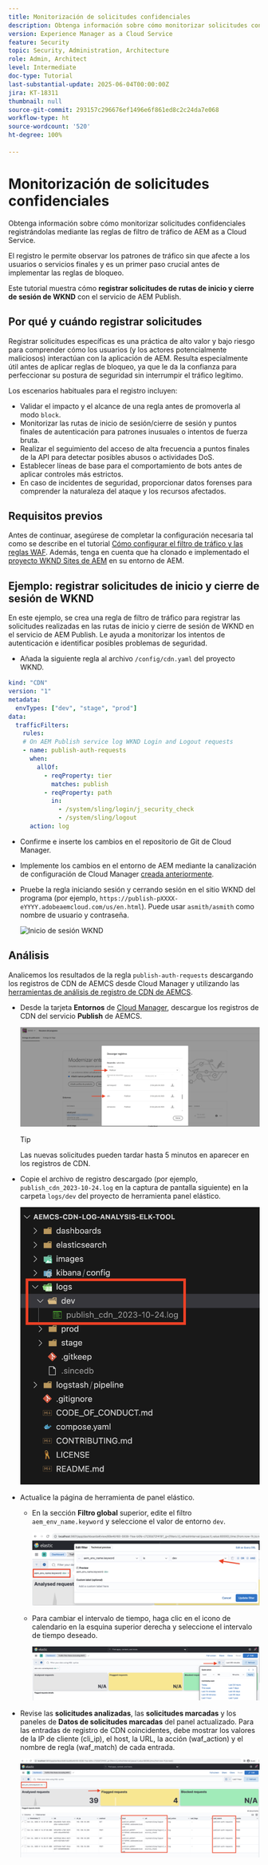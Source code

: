 ```yaml
---
title: Monitorización de solicitudes confidenciales
description: Obtenga información sobre cómo monitorizar solicitudes confidenciales registrándolas mediante las reglas de filtro de tráfico de AEM as a Cloud Service.
version: Experience Manager as a Cloud Service
feature: Security
topic: Security, Administration, Architecture
role: Admin, Architect
level: Intermediate
doc-type: Tutorial
last-substantial-update: 2025-06-04T00:00:00Z
jira: KT-18311
thumbnail: null
source-git-commit: 293157c296676ef1496e6f861ed8c2c24da7e068
workflow-type: ht
source-wordcount: '520'
ht-degree: 100%

---
```


# Monitorización de solicitudes confidenciales

Obtenga información sobre cómo monitorizar solicitudes confidenciales registrándolas mediante las reglas de filtro de tráfico de AEM as a Cloud Service.

El registro le permite observar los patrones de tráfico sin que afecte a los usuarios o servicios finales y es un primer paso crucial antes de implementar las reglas de bloqueo.

Este tutorial muestra cómo **registrar solicitudes de rutas de inicio y cierre de sesión de WKND** con el servicio de AEM Publish.

## Por qué y cuándo registrar solicitudes

Registrar solicitudes específicas es una práctica de alto valor y bajo riesgo para comprender cómo los usuarios (y los actores potencialmente maliciosos) interactúan con la aplicación de AEM. Resulta especialmente útil antes de aplicar reglas de bloqueo, ya que le da la confianza para perfeccionar su postura de seguridad sin interrumpir el tráfico legítimo.

Los escenarios habituales para el registro incluyen:

- Validar el impacto y el alcance de una regla antes de promoverla al modo `block`.
- Monitorizar las rutas de inicio de sesión/cierre de sesión y puntos finales de autenticación para patrones inusuales o intentos de fuerza bruta.
- Realizar el seguimiento del acceso de alta frecuencia a puntos finales de la API para detectar posibles abusos o actividades DoS.
- Establecer líneas de base para el comportamiento de bots antes de aplicar controles más estrictos.
- En caso de incidentes de seguridad, proporcionar datos forenses para comprender la naturaleza del ataque y los recursos afectados.

## Requisitos previos

Antes de continuar, asegúrese de completar la configuración necesaria tal como se describe en el tutorial [Cómo configurar el filtro de tráfico y las reglas WAF](../setup.md). Además, tenga en cuenta que ha clonado e implementado el [proyecto WKND Sites de AEM](https://github.com/adobe/aem-guides-wknd) en su entorno de AEM.

## Ejemplo: registrar solicitudes de inicio y cierre de sesión de WKND

En este ejemplo, se crea una regla de filtro de tráfico para registrar las solicitudes realizadas en las rutas de inicio y cierre de sesión de WKND en el servicio de AEM Publish. Le ayuda a monitorizar los intentos de autenticación e identificar posibles problemas de seguridad.

- Añada la siguiente regla al archivo `/config/cdn.yaml` del proyecto WKND.

```yaml
kind: "CDN"
version: "1"
metadata:
  envTypes: ["dev", "stage", "prod"]
data:
  trafficFilters:
    rules:
    # On AEM Publish service log WKND Login and Logout requests
    - name: publish-auth-requests
      when:
        allOf:
          - reqProperty: tier
            matches: publish
          - reqProperty: path
            in:
              - /system/sling/login/j_security_check
              - /system/sling/logout
      action: log   
```

- Confirme e inserte los cambios en el repositorio de Git de Cloud Manager.

- Implemente los cambios en el entorno de AEM mediante la canalización de configuración de Cloud Manager [creada anteriormente](../setup.md#deploy-rules-using-adobe-cloud-manager).

- Pruebe la regla iniciando sesión y cerrando sesión en el sitio WKND del programa (por ejemplo, `https://publish-pXXXX-eYYYY.adobeaemcloud.com/us/en.html`). Puede usar `asmith/asmith` como nombre de usuario y contraseña.

  ![Inicio de sesión WKND](../assets/how-to/wknd-login.png)

## Análisis

Analicemos los resultados de la regla `publish-auth-requests` descargando los registros de CDN de AEMCS desde Cloud Manager y utilizando las [herramientas de análisis de registro de CDN de AEMCS](../setup.md#setup-the-elastic-dashboard-tool).

- Desde la tarjeta **Entornos** de [Cloud Manager](https://my.cloudmanager.adobe.com/), descargue los registros de CDN del servicio **Publish** de AEMCS.

  ![Descargas de registros de CDN de Cloud Manager](../assets/how-to/cloud-manager-cdn-log-downloads.png)

  >[!TIP]
  >
  > Las nuevas solicitudes pueden tardar hasta 5 minutos en aparecer en los registros de CDN.

- Copie el archivo de registro descargado (por ejemplo, `publish_cdn_2023-10-24.log` en la captura de pantalla siguiente) en la carpeta `logs/dev` del proyecto de herramienta panel elástico.

  ![Carpeta de registros de herramientas ELK](../assets/how-to/elk-tool-logs-folder.png)

- Actualice la página de herramienta de panel elástico.
   - En la sección **Filtro global** superior, edite el filtro `aem_env_name.keyword` y seleccione el valor de entorno `dev`.

     ![Filtro global de herramienta ELK](../assets/how-to/elk-tool-global-filter.png)

   - Para cambiar el intervalo de tiempo, haga clic en el icono de calendario en la esquina superior derecha y seleccione el intervalo de tiempo deseado.

     ![Intervalo de tiempo de herramienta ELK](../assets/how-to/elk-tool-time-interval.png)

- Revise las **solicitudes analizadas**, las **solicitudes marcadas** y los paneles de **Datos de solicitudes marcadas** del panel actualizado. Para las entradas de registro de CDN coincidentes, debe mostrar los valores de la IP de cliente (cli_ip), el host, la URL, la acción (waf_action) y el nombre de regla (waf_match) de cada entrada.

  ![Panel de herramientas ELK](../assets/how-to/elk-tool-dashboard.png)

